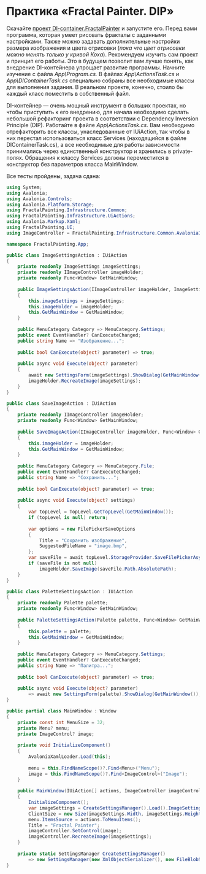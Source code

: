 # Практика «Fractal Painter. DIP»

Скачайте [проект DI-container.FractalPainter](DI-container.FractalPainter.zip) и запустите его. Перед вами программа, которая умеет рисовать фракталы с заданными настройками. Также можно задавать дополнительные настройки размера изображения и цвета отрисовки (*пока что цвет отрисовки можно менять только у кривой Коха*). Рекомендуем изучить сам проект и принцип его работы. Это в будущем позволит вам лучше понять, как внедрение DI-контейнера упрощает развитие программы. Начните изучение с файла *App\Program.cs.* В файлах *App\ActionsTask.cs* и *App\DIContainerTask.cs* специально собраны все необходимые классы для выполнения задания. В реальном проекте, конечно, стоило бы каждый класс поместить в собственный файл.

DI-контейнер — очень мощный инструмент в больших проектах, но чтобы приступить к его внедрению, для начала необходимо сделать небольшой рефакторинг проекта в соответствии с Dependency Inversion Principle (DIP). Работайте в файле *App\ActionsTask.cs*. Вам необходимо отрефакторить все классы, унаследованные от IUiAction, так чтобы в них перестал использоваться класс Services (находящийся в файле DIContainerTask.cs), а все необходимые для работы зависимости принимались через единственный конструктор и хранились в private-полях. Обращения к классу Services должны переместится в конструктор без параметров класса MainWindow.

Все тесты пройдены, задача сдана:
```cs
using System;
using Avalonia;
using Avalonia.Controls;
using Avalonia.Platform.Storage;
using FractalPainting.Infrastructure.Common;
using FractalPainting.Infrastructure.UiActions;
using Avalonia.Markup.Xaml;
using FractalPainting.UI;
using ImageController = FractalPainting.Infrastructure.Common.AvaloniaImageController;

namespace FractalPainting.App;

public class ImageSettingsAction : IUiAction
{
    private readonly ImageSettings imageSettings;
    private readonly IImageController imageHolder;
    private readonly Func<Window> GetMainWindow;
    
    public ImageSettingsAction(IImageController imageHolder, ImageSettings imageSettings, Func<Window> GetMainWindow)
    {
        this.imageSettings = imageSettings;
        this.imageHolder = imageHolder;
        this.GetMainWindow = GetMainWindow;
    }
    
    public MenuCategory Category => MenuCategory.Settings;
    public event EventHandler? CanExecuteChanged;
    public string Name => "Изображение...";
    
    public bool CanExecute(object? parameter) => true;
    
    public async void Execute(object? parameter)
    {
        await new SettingsForm(imageSettings).ShowDialog(GetMainWindow());
        imageHolder.RecreateImage(imageSettings);
    }
}

public class SaveImageAction : IUiAction
{
    private readonly IImageController imageHolder;
    private readonly Func<Window> GetMainWindow;
    
    public SaveImageAction(IImageController imageHolder, Func<Window> GetMainWindow)
    {
        this.imageHolder = imageHolder;
        this.GetMainWindow = GetMainWindow;
    }
    
    public MenuCategory Category => MenuCategory.File;
    public event EventHandler? CanExecuteChanged;
    public string Name => "Сохранить...";
    
    public bool CanExecute(object? parameter) => true;
    
    public async void Execute(object? settings)
    {
        var topLevel = TopLevel.GetTopLevel(GetMainWindow());
        if (topLevel is null) return;
    
        var options = new FilePickerSaveOptions
        {
            Title = "Сохранить изображение",
            SuggestedFileName = "image.bmp",
        };
        var saveFile = await topLevel.StorageProvider.SaveFilePickerAsync(options);
        if (saveFile is not null)
            imageHolder.SaveImage(saveFile.Path.AbsolutePath);
    }
}

public class PaletteSettingsAction : IUiAction
{
    private readonly Palette palette;
    private readonly Func<Window> GetMainWindow;
    
    public PaletteSettingsAction(Palette palette, Func<Window> GetMainWindow)
    {
        this.palette = palette;
        this.GetMainWindow = GetMainWindow;
    }
    
    public MenuCategory Category => MenuCategory.Settings;
    public event EventHandler? CanExecuteChanged;
    public string Name => "Палитра...";
    
    public bool CanExecute(object? parameter) => true;
    
    public async void Execute(object? parameter)
        => await new SettingsForm(palette).ShowDialog(GetMainWindow());
}

public partial class MainWindow : Window
{
    private const int MenuSize = 32;
    private Menu? menu;
    private ImageControl? image;
    
    private void InitializeComponent()
    {
        AvaloniaXamlLoader.Load(this);
    
        menu = this.FindNameScope()?.Find<Menu>("Menu");
        image = this.FindNameScope()?.Find<ImageControl>("Image");
    }
    
    public MainWindow(IUiAction[] actions, ImageController imageController)
    {
        InitializeComponent();
        var imageSettings = CreateSettingsManager().Load().ImageSettings;
        ClientSize = new Size(imageSettings.Width, imageSettings.Height + MenuSize);
        menu.ItemsSource = actions.ToMenuItems();
        Title = "Fractal Painter";
        imageController.SetControl(image);
        imageController.RecreateImage(imageSettings);
    }
    
    private static SettingsManager CreateSettingsManager()
        => new SettingsManager(new XmlObjectSerializer(), new FileBlobStorage());
}
```

